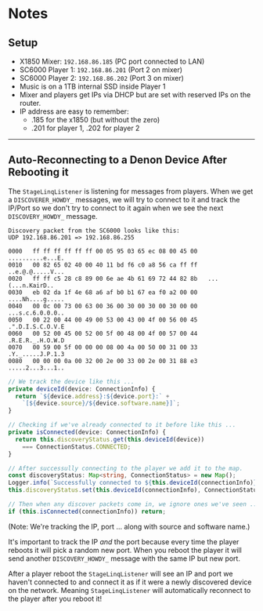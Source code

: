 # Notes

## Setup

- X1850 Mixer: `192.168.86.185` (PC port connected to LAN)
- SC6000 Player 1: `192.168.86.201` (Port 2 on mixer)
- SC6000 Player 2: `192.168.86.202` (Port 3 on mixer)
- Music is on a 1TB internal SSD inside Player 1
- Mixer and players get IPs via DHCP but are set with reserved IPs on the router.
- IP address are easy to remember:
  - .185 for the x1850 (but without the zero)
  - .201 for player 1, .202 for player 2

---

## Auto-Reconnecting to a Denon Device After Rebooting it

The `StageLinqListener` is listening for messages from players. When we get a
`DISCOVERER_HOWDY_` messages, we will try to connect to it and track the
IP/Port so we don't try to connect to it again when we see the next
`DISCOVERY_HOWDY_` message.

```
Discovery packet from the SC6000 looks like this:
UDP 192.168.86.201 => 192.168.86.255

0000   ff ff ff ff ff ff 00 05 95 03 65 ec 08 00 45 00   ..........e...E.
0010   00 82 65 02 40 00 40 11 bd f6 c0 a8 56 ca ff ff   ..e.@.@.....V...
0020   ff ff c5 28 c8 89 00 6e ae 4b 61 69 72 44 82 8b   ...(...n.KairD..
0030   eb 02 da 1f 4e 68 a6 af b0 b1 67 ea f0 a2 00 00   ....Nh....g.....
0040   00 0c 00 73 00 63 00 36 00 30 00 30 00 30 00 00   ...s.c.6.0.0.0..
0050   00 22 00 44 00 49 00 53 00 43 00 4f 00 56 00 45   .".D.I.S.C.O.V.E
0060   00 52 00 45 00 52 00 5f 00 48 00 4f 00 57 00 44   .R.E.R._.H.O.W.D
0070   00 59 00 5f 00 00 00 08 00 4a 00 50 00 31 00 33   .Y._.....J.P.1.3
0080   00 00 00 0a 00 32 00 2e 00 33 00 2e 00 31 88 e3   .....2...3...1..
```

```ts
// We track the device like this ...
private deviceId(device: ConnectionInfo) {
  return `${device.address}:${device.port}:` +
    `[${device.source}/${device.software.name}]`;
}

// Checking if we've already connected to it before like this ...
private isConnected(device: ConnectionInfo) {
  return this.discoveryStatus.get(this.deviceId(device))
    === ConnectionStatus.CONNECTED;
}

// After successully connecting to the player we add it to the map.
const discoveryStatus: Map<string, ConnectionStatus> = new Map();
Logger.info(`Successfully connected to ${this.deviceId(connectionInfo)}`);
this.discoveryStatus.set(this.deviceId(connectionInfo), ConnectionStatus.CONNECTED);

// Then when any discover packets come in, we ignore ones we've seen ...
if (this.isConnected(connectionInfo)) return;
```

(Note: We're tracking the IP, port ... along with source and software name.)

It's important to track the IP *and* the port because every time the player
reboots it will pick a random new port. When you reboot the player it will
send another `DISCOVERY_HOWDY_` message with the same IP but new port.

After a player reboot the `StageLinqListener` will see an IP and port we
haven't connected to and connect it as if it were a newly discovered device on
the network. Meaning `StageLinqListener` will automatically reconnect to
the player after you reboot it!
